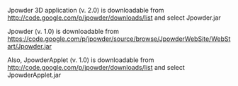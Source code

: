 Jpowder 3D application (v. 2.0) is downloadable from http://code.google.com/p/jpowder/downloads/list and select Jpowder.jar

Jpowder (v. 1.0) is downloadable from https://code.google.com/p/jpowder/source/browse/JpowderWebSite/WebStart/Jpowder.jar

Also, JpowderApplet (v. 1.0) is downloadable from http://code.google.com/p/jpowder/downloads/list and select JpowderApplet.jar